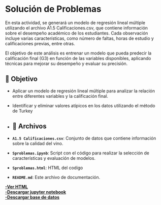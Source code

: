 # Solución de Problemas

En esta actividad, se generará un modelo de regresión lineal múltiple utilizando el archivo A1.5 Calificaciones.csv, que contiene información sobre el desempeño académico de los estudiantes. Cada observación incluye varias características, como número de faltas, horas de estudio y calificaciones previas, entre otras.

El objetivo de este análisis es entrenar un modelo que pueda predecir la calificación final (G3) en función de las variables disponibles, aplicando técnicas para mejorar su desempeño y evaluar su precisión.
## 🎯 Objetivo
- Aplicar un modelo de regresión lineal múltiple para analizar la relación entre diferentes variables y la calificación final.
- Identificar y eliminar valores atípicos en los datos utilizando el método de Turkey


- ## 📂 Archivos

- **`A1.5 Calificaciones.csv`**: Conjunto de datos que contiene información sobre la calidad del vino.
- **`Sproblemas.ipynb`**: Script con el código para realizar la selección de características y evaluación de modelos.
- **`Sproblemas.html`**: HTML del codigo 
- **`README.md`**: Este archivo de documentación.

**[-Ver HTML](Sproblemas.html)**    
**[-Descargar jupyter notebook](Sproblemas.ipynb)**  
**[-Descargar base de datos](A1.5Calificaciones.csv)**  
